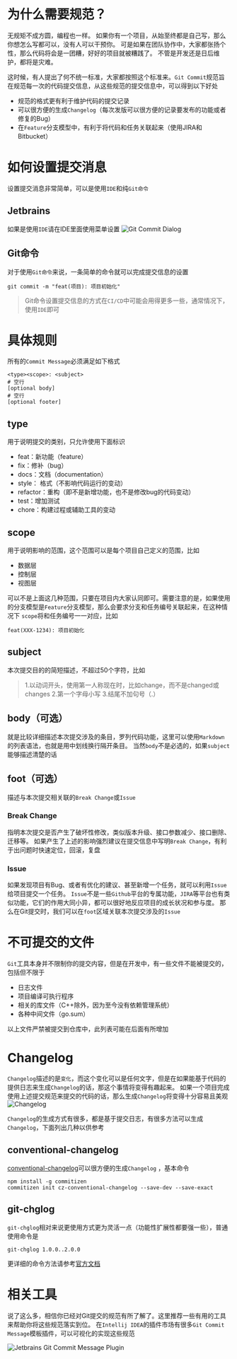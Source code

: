# 为什么需要规范？

无规矩不成方圆，编程也一样。
如果你有一个项目，从始至终都是自己写，那么你想怎么写都可以，没有人可以干预你。
可是如果在团队协作中，大家都张扬个性，那么代码将会是一团糟，好好的项目就被糟践了。
不管是开发还是日后维护，都将是灾难。

这时候，有人提出了何不统一标准，大家都按照这个标准来。`Git Commit`规范旨在规范每一次的代码提交信息，从这些规范的提交信息中，可以得到以下好处

- 规范的格式更有利于维护代码的提交记录
- 可以很方便的生成`Changelog`（每次发版可以很方便的记录要发布的功能或者修复的Bug）
- 在`Feature`分支模型中，有利于将代码和任务关联起来（使用JIRA和Bitbucket）

# 如何设置提交消息

设置提交消息非常简单，可以是使用`IDE`和纯`Git命令`

## Jetbrains

如果是使用`IDE`请在IDE里面使用菜单设置
![Git Commit Dialog](assert/git_commit_dialog.png)

## Git命令

对于使用`Git命令`来说，一条简单的命令就可以完成提交信息的设置

```shell
git commit -m "feat(项目): 项目初始化"
```

> Git命令设置提交信息的方式在`CI/CD`中可能会用得更多一些，通常情况下，使用`IDE`即可

# 具体规则

所有的`Commit Message`必须满足如下格式

```
<type><scope>: <subject>
# 空行
[optional body]
# 空行
[optional footer]
```

## type

用于说明提交的类别，只允许使用下面标识

- feat：新功能（feature）
- fix：修补（bug）
- docs：文档（documentation）
- style： 格式（不影响代码运行的变动）
- refactor：重构（即不是新增功能，也不是修改bug的代码变动）
- test：增加测试
- chore：构建过程或辅助工具的变动

## scope

用于说明影响的范围，这个范围可以是每个项目自己定义的范围，比如

- 数据层
- 控制层
- 视图层

可以不是上面这几种范围，只要在项目内大家认同即可。需要注意的是，如果使用的分支模型是`Feature`分支模型，那么会要求分支和任务编号关联起来，在这种情况下
`scope`将和任务编号一一对应，比如

```
feat(XXX-1234): 项目初始化
```

## subject

本次提交目的的简短描述，不超过50个字符，比如
> 1.以动词开头，使用第一人称现在时，比如change，而不是changed或changes
> 2.第一个字母小写
> 3.结尾不加句号（.）

## body（可选）

就是比较详细描述本次提交涉及的条目，罗列代码功能，这里可以使用`Markdown`的列表语法，也就是用中划线换行隔开条目。
当然`body`不是必选的，如果`subject`能够描述清楚的话

## foot（可选）

描述与本次提交相关联的`Break Change`或`Issue`

### Break Change

指明本次提交是否产生了破坏性修改，类似版本升级、接口参数减少、接口删除、迁移等。
如果产生了上述的影响强烈建议在提交信息中写明`Break Change`，有利于出问题时快速定位，回滚，复盘

### Issue

如果发现项目有Bug、或者有优化的建议、甚至新增一个任务，就可以利用`Issue`给项目提交一个任务。
`Issue`不是一些`Github`平台的专属功能，`JIRA`等平台也有类似功能，它们的作用大同小异，都可以很好地反应项目的成长状况和参与度。
那么在Git提交时，我们可以在`foot`区域关联本次提交涉及的`Issue`

# 不可提交的文件

`Git`工具本身并不限制你的提交内容，但是在开发中，有一些文件不能被提交的，包括但不限于

- 日志文件
- 项目编译可执行程序
- 相关的库文件（C++除外，因为至今没有依赖管理系统）
- 各种中间文件（go.sum）

以上文件严禁被提交到仓库中，此列表可能在后面有所增加

# Changelog

`Changelog`描述的是`变化`，而这个变化可以是任何文字，但是在如果能基于代码的提供日志来生成`Changelog`的话，那这个事情将变得有趣起来。
如果一个项目完成使用上述提交规范来提交的代码的话，那么生成`Changelog`将变得十分容易且美观
![Changelog](assert/changelog.png)

`Changelog`的生成方式有很多，都是基于提交日志，有很多方法可以生成`Changelog`，下面列出几种以供参考

## conventional-changelog

[conventional-changelog](https://github.com/conventional-changelog/conventional-changelog)可以很方便的生成`Changelog`
，基本命令

```shell
npm install -g commitizen
commitizen init cz-conventional-changelog --save-dev --save-exact
```

## git-chglog

`git-chglog`相对来说更使用方式更为灵活一点（功能性扩展性都要强一些），普通使用命令是

```shell
git-chglog 1.0.0..2.0.0
```

更详细的命令方法请参考[官方文档](https://github.com/git-chglog/git-chglog)

# 相关工具

说了这么多，相信你已经对Git提交的规范有所了解了。这里推荐一些有用的工具来帮助你将这些规范落实到位。
在`Intellij IDEA`的插件市场有很多`Git Commit Message`模板插件，可以可视化的实现这些规范

![Jetbrains Git Commit Message Plugin](assert/jetbrains/git_commit_message.webp)